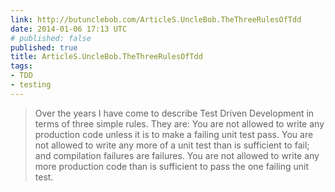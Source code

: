```yaml
---
link: http://butunclebob.com/ArticleS.UncleBob.TheThreeRulesOfTdd
date: 2014-01-06 17:13 UTC
# published: false
published: true
title: ArticleS.UncleBob.TheThreeRulesOfTdd
tags:
- TDD
- testing
---
```


<blockquote>Over the years I have come to describe Test Driven Development in terms of three simple rules. They are:
You are not allowed to write any production code unless it is to make a failing unit test pass.
You are not allowed to write any more of a unit test than is sufficient to fail; and compilation failures are failures.
You are not allowed to write any more production code than is sufficient to pass the one failing unit test.</blockquote>
